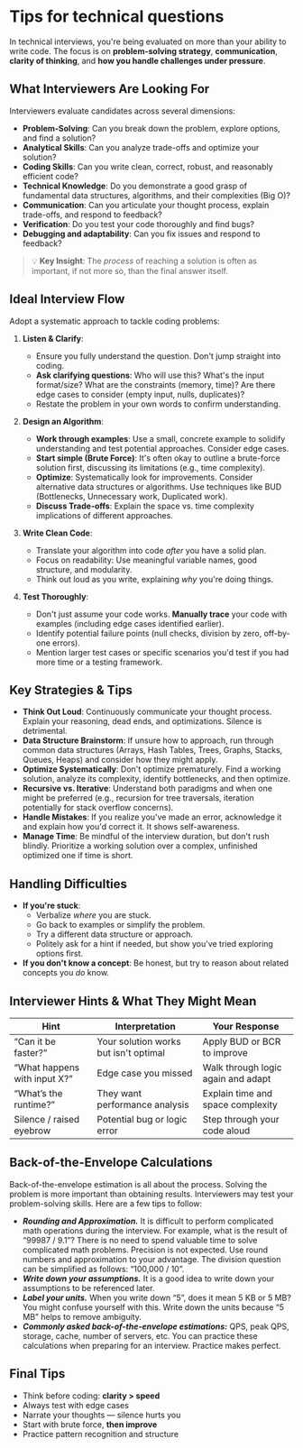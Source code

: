 # Tips for technical questions

In technical interviews, you're being evaluated on more than your ability to write code. The focus is on **problem-solving strategy**, **communication**, **clarity of thinking**, and **how you handle challenges under pressure**.

## What Interviewers Are Looking For

Interviewers evaluate candidates across several dimensions:

- **Problem-Solving**: Can you break down the problem, explore options, and find a solution?
- **Analytical Skills**: Can you analyze trade-offs and optimize your solution?
- **Coding Skills**: Can you write clean, correct, robust, and reasonably efficient code?
- **Technical Knowledge**: Do you demonstrate a good grasp of fundamental data structures, algorithms, and their complexities (Big O)?
- **Communication**: Can you articulate your thought process, explain trade-offs, and respond to feedback?
- **Verification**: Do you test your code thoroughly and find bugs?
- **Debugging and adaptability**: Can you fix issues and respond to feedback?

> 💡 **Key Insight**: The _process_ of reaching a solution is often as important, if not more so, than the final answer itself.

## Ideal Interview Flow

Adopt a systematic approach to tackle coding problems:

1.  **Listen & Clarify**:

    - Ensure you fully understand the question. Don't jump straight into coding.
    - **Ask clarifying questions**: Who will use this? What's the input format/size? What are the constraints (memory, time)? Are there edge cases to consider (empty input, nulls, duplicates)?
    - Restate the problem in your own words to confirm understanding.

2.  **Design an Algorithm**:

    - **Work through examples**: Use a small, concrete example to solidify understanding and test potential approaches. Consider edge cases.
    - **Start simple (Brute Force)**: It's often okay to outline a brute-force solution first, discussing its limitations (e.g., time complexity).
    - **Optimize**: Systematically look for improvements. Consider alternative data structures or algorithms. Use techniques like BUD (Bottlenecks, Unnecessary work, Duplicated work).
    - **Discuss Trade-offs**: Explain the space vs. time complexity implications of different approaches.

3.  **Write Clean Code**:

    - Translate your algorithm into code _after_ you have a solid plan.
    - Focus on readability: Use meaningful variable names, good structure, and modularity.
    - Think out loud as you write, explaining _why_ you're doing things.

4.  **Test Thoroughly**:
    - Don't just assume your code works. **Manually trace** your code with examples (including edge cases identified earlier).
    - Identify potential failure points (null checks, division by zero, off-by-one errors).
    - Mention larger test cases or specific scenarios you'd test if you had more time or a testing framework.

## Key Strategies & Tips

- **Think Out Loud**: Continuously communicate your thought process. Explain your reasoning, dead ends, and optimizations. Silence is detrimental.
- **Data Structure Brainstorm**: If unsure how to approach, run through common data structures (Arrays, Hash Tables, Trees, Graphs, Stacks, Queues, Heaps) and consider how they might apply.
- **Optimize Systematically**: Don't optimize prematurely. Find a working solution, analyze its complexity, identify bottlenecks, and then optimize.
- **Recursive vs. Iterative**: Understand both paradigms and when one might be preferred (e.g., recursion for tree traversals, iteration potentially for stack overflow concerns).
- **Handle Mistakes**: If you realize you've made an error, acknowledge it and explain how you'd correct it. It shows self-awareness.
- **Manage Time**: Be mindful of the interview duration, but don't rush blindly. Prioritize a working solution over a complex, unfinished optimized one if time is short.

## Handling Difficulties

- **If you're stuck**:
  - Verbalize _where_ you are stuck.
  - Go back to examples or simplify the problem.
  - Try a different data structure or approach.
  - Politely ask for a hint if needed, but show you've tried exploring options first.
- **If you don't know a concept**: Be honest, but try to reason about related concepts you _do_ know.

## Interviewer Hints & What They Might Mean

| Hint                         | Interpretation                        | Your Response                      |
| ---------------------------- | ------------------------------------- | ---------------------------------- |
| “Can it be faster?”          | Your solution works but isn't optimal | Apply BUD or BCR to improve        |
| “What happens with input X?” | Edge case you missed                  | Walk through logic again and adapt |
| “What’s the runtime?”        | They want performance analysis        | Explain time and space complexity  |
| Silence / raised eyebrow     | Potential bug or logic error          | Step through your code aloud       |

## Back-of-the-Envelope Calculations

Back-of-the-envelope estimation is all about the process. Solving the problem is more important than obtaining results. Interviewers may test your problem-solving skills. Here are a few tips to follow:

- **_Rounding and Approximation._** It is difficult to perform complicated math operations during the interview. For example, what is the result of “99987 / 9.1”? There is no need to spend valuable time to solve complicated math problems. Precision is not expected. Use round numbers and approximation to your advantage. The division question can be simplified as follows: “100,000 / 10”.
- **_Write down your assumptions._** It is a good idea to write down your assumptions to be referenced later.
- **_Label your units._** When you write down “5”, does it mean 5 KB or 5 MB? You might confuse yourself with this. Write down the units because “5 MB” helps to remove ambiguity.
- **_Commonly asked back-of-the-envelope estimations:_** QPS, peak QPS, storage, cache, number of servers, etc. You can practice these calculations when preparing for an interview. Practice makes perfect.

## Final Tips

- Think before coding: **clarity > speed**
- Always test with edge cases
- Narrate your thoughts — silence hurts you
- Start with brute force, **then improve**
- Practice pattern recognition and structure
